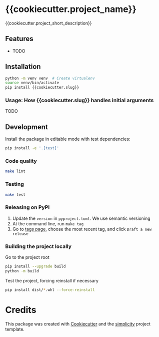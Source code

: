 # {{cookiecutter.project_name}}

{{cookiecutter.project_short_description}}

## Features

- TODO

## Installation

```bash
python -m venv venv  # Create virtualenv
source venv/bin/activate
pip install {{cookiecutter.slug}}
```

### Usage: How {{cookiecutter.slug}} handles initial arguments

TODO

## Development

Install the package in editable mode with test dependencies:

```bash
pip install -e '.[test]'
```

### Code quality

```bash
make lint
```

### Testing

```bash
make test
```

### Releasing on PyPI

1. Update the `version` in `pyproject.toml`. We use semantic versioning
2. At the command line, run `make tag`
3. Go to [tags page](https://github.com/{{cookiecutter.__gh_slug}}/tags), choose the most recent tag, and click `Draft a new release`


### Building the project locally

Go to the project root

```bash
pip install --upgrade build
python -m build
```

Test the project, forcing reinstall if necessary

```bash
pip install dist/*.whl --force-reinstall
```

# Credits

This package was created with [Cookiecutter](https://github.com/cookiecutter/cookiecutter) and the [simplicity](https://github.com/pydanny/simplicity) project template.
